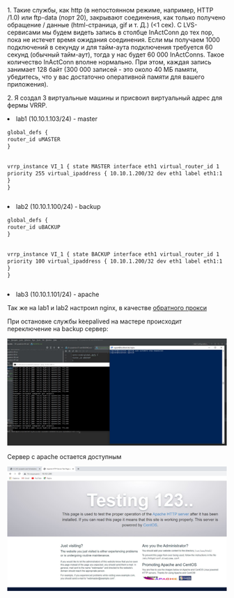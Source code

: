 <p>1. Такие службы, как http (в непостоянном режиме, например, HTTP /1.0) или ftp-data (порт 20), закрывают соединения, как только получено обращение / данные (html-страница, gif и т. Д.) (<1 сек). С LVS-сервисами мы будем видеть запись в столбце InActConn до тех пор, пока не истечет время ожидания соединения. Если мы получаем 1000 подключений в секунду и для тайм-аута подключения требуется 60 секунд (обычный тайм-аут), тогда у нас будет 60 000 InActConns. Такое количество InActConn вполне нормально. При этом, каждая запись занимает 128 байт (300 000 записей - это около 40 МБ памяти, убедитесь, что у вас достаточно оперативной памяти для вашего приложения).</p>
<p>2. Я создал 3 виртуальные машины и присвоил виртуальный адрес для фермы VRRP.</p>
<li>lab1 (10.10.1.103/24) - master</li>
<pre><code>global_defs {
router_id uMASTER
}

vrrp_instance VI_1 {
state MASTER
interface eth1
virtual_router_id 1
priority 255
virtual_ipaddress {
10.10.1.200/32 dev eth1 label eth1:1
}
}</code></pre>
<li>lab2 (10.10.1.100/24) - backup</li>
<pre><code>global_defs {
router_id uBACKUP
}

vrrp_instance VI_1 {
state BACKUP
interface eth1
virtual_router_id 1
priority 100
virtual_ipaddress {
10.10.1.200/32 dev eth1 label eth1:1
}
}</code></pre>
<li>lab3 (10.10.1.101/24) - apache</li>
<p> Так же на lab1 и lab2 настроил nginx, в качестве <a href="../03-sysadmin-08-net/files/nginx.conf">обратного прокси</a></p>
<p>При остановке службы keepalived на мастере происходит переключение на backup сервер:</p>
<img src="../03-sysadmin-08-net/img/net80.JPG">
<p>Сервер с apache остается доступным</p>
<img src="../03-sysadmin-08-net/img/net82.JPG">
